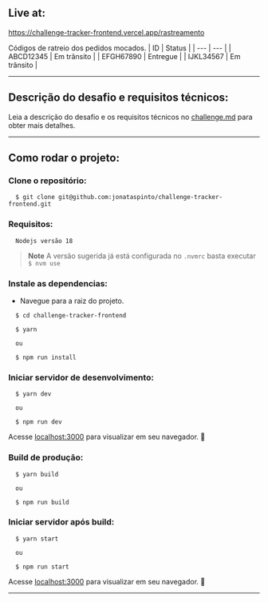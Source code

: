 ## Live at:

https://challenge-tracker-frontend.vercel.app/rastreamento

Códigos de ratreio dos pedidos mocados.
| ID | Status |
| --- | --- |
| ABCD12345 | Em trânsito |
| EFGH67890 | Entregue |
| IJKL34567 | Em trânsito |

---

## Descrição do desafio e requisitos técnicos:

Leia a descrição do desafio e os requisitos técnicos no [challenge.md](challenge.md) para obter mais detalhes.

---

## Como rodar o projeto:

### Clone o repositório:

```shell
  $ git clone git@github.com:jonataspinto/challenge-tracker-frontend.git
```

### Requisitos:

```
  Nodejs versão 18
```

> **Note**
> A versão sugerida já está configurada no `.nvmrc` basta executar `$ nvm use`

### Instale as dependencias:

- Navegue para a raiz do projeto.

```shell
  $ cd challenge-tracker-frontend
```

```shell
  $ yarn

  ou

  $ npm run install
```

### Iniciar servidor de desenvolvimento:

```shell
  $ yarn dev

  ou

  $ npm run dev
```

Acesse [localhost:3000](http://localhost:3000) para visualizar em seu navegador. :tada:

### Build de produção:

```shell
  $ yarn build

  ou

  $ npm run build
```

### Iniciar servidor após build:

```shell
  $ yarn start

  ou

  $ npm run start
```

Acesse [localhost:3000](http://localhost:3000) para visualizar em seu navegador. :tada:

---
